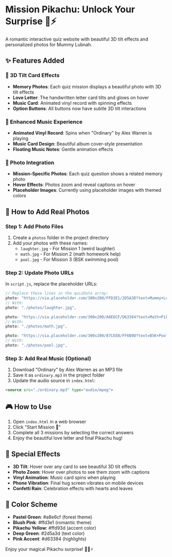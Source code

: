 # Mission Pikachu: Unlock Your Surprise 💚⚡

A romantic interactive quiz website with beautiful 3D tilt effects and personalized photos for Mummy Lubnah.

## ✨ Features Added

### 🎴 3D Tilt Card Effects
- **Memory Photos**: Each quiz mission displays a beautiful photo with 3D tilt effects
- **Love Letter**: The handwritten letter card tilts and glows on hover
- **Music Card**: Animated vinyl record with spinning effects
- **Option Buttons**: All buttons now have subtle 3D tilt interactions

### 🎵 Enhanced Music Experience
- **Animated Vinyl Record**: Spins when "Ordinary" by Alex Warren is playing
- **Music Card Design**: Beautiful album cover-style presentation
- **Floating Music Notes**: Gentle animation effects

### 📸 Photo Integration
- **Mission-Specific Photos**: Each quiz question shows a related memory photo
- **Hover Effects**: Photos zoom and reveal captions on hover
- **Placeholder Images**: Currently using placeholder images with themed colors

## 🔧 How to Add Real Photos

### Step 1: Add Photo Files
1. Create a `photos` folder in the project directory
2. Add your photos with these names:
   - `laughter.jpg` - For Mission 1 (weird laughter)
   - `math.jpg` - For Mission 2 (math homework help)
   - `pool.jpg` - For Mission 3 (BSK swimming pool)

### Step 2: Update Photo URLs
In `script.js`, replace the placeholder URLs:

```javascript
// Replace these lines in the quizData array:
photo: "https://via.placeholder.com/300x200/FFD3E1/2D5A3D?text=Mummy+Lubnah+Laughing+💚",
// With:
photo: "./photos/laughter.jpg",

photo: "https://via.placeholder.com/300x200/A8E6CF/D63384?text=Math+Pikachu+Pro+⚡",
// With:
photo: "./photos/math.jpg",

photo: "https://via.placeholder.com/300x200/87CEEB/FF6B9D?text=BSK+Pool+Memory+🏊‍♀️",
// With:
photo: "./photos/pool.jpg",
```

### Step 3: Add Real Music (Optional)
1. Download "Ordinary" by Alex Warren as an MP3 file
2. Save it as `ordinary.mp3` in the project folder
3. Update the audio source in `index.html`:
```html
<source src="./ordinary.mp3" type="audio/mpeg">
```

## 🎮 How to Use

1. Open `index.html` in a web browser
2. Click "Start Mission 🚀"
3. Complete all 3 missions by selecting the correct answers
4. Enjoy the beautiful love letter and final Pikachu hug!

## 💝 Special Effects

- **3D Tilt**: Hover over any card to see beautiful 3D tilt effects
- **Photo Zoom**: Hover over photos to see them zoom with captions
- **Vinyl Animation**: Music card spins when playing
- **Phone Vibration**: Final hug screen vibrates on mobile devices
- **Confetti Rain**: Celebration effects with hearts and leaves

## 🎨 Color Scheme

- **Pastel Green**: #a8e6cf (forest theme)
- **Blush Pink**: #ffd3e1 (romantic theme)
- **Pikachu Yellow**: #ffd93d (accent color)
- **Deep Green**: #2d5a3d (text color)
- **Pink Accent**: #d63384 (highlights)

Enjoy your magical Pikachu surprise! 🤗💚⚡
